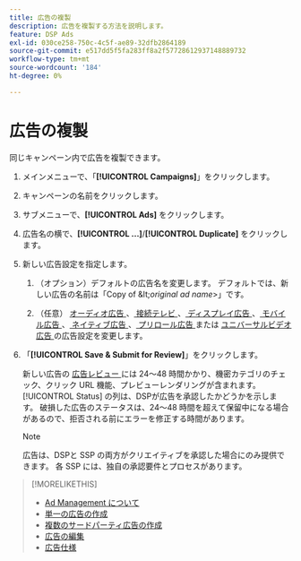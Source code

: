 ```yaml
---
title: 広告の複製
description: 広告を複製する方法を説明します。
feature: DSP Ads
exl-id: 030ce258-750c-4c5f-ae89-32dfb2864189
source-git-commit: e517dd5f5fa283ff8a2f57728612937148889732
workflow-type: tm+mt
source-wordcount: '184'
ht-degree: 0%

---
```


# 広告の複製

同じキャンペーン内で広告を複製できます。

1. メインメニューで、「**[!UICONTROL Campaigns]**」をクリックします。

1. キャンペーンの名前をクリックします。

1. サブメニューで、**[!UICONTROL Ads]** をクリックします。

1. 広告名の横で、**[!UICONTROL ...]**/**[!UICONTROL Duplicate]** をクリックします。

1. 新しい広告設定を指定します。

   1. （オプション）デフォルトの広告名を変更します。 デフォルトでは、新しい広告の名前は「Copy of \&lt;*original ad name*\>」です。

   1. （任意） [ オーディオ広告 ](ad-settings-audio.md)、[ 接続テレビ ](ad-settings-connected-tv.md)、[ ディスプレイ広告 ](ad-settings-display.md)、[ モバイル広告 ](ad-settings-mobile.md)、[ ネイティブ広告 ](ad-settings-native.md)、[ プリロール広告 ](ad-settings-pre-roll.md) または [ ユニバーサルビデオ広告 ](ad-settings-universal-video.md) の広告設定を変更します。

1. 「**[!UICONTROL Save & Submit for Review]**」をクリックします。

   新しい広告の [ 広告レビュー ](ad-about.md) には 24～48 時間かかり、機密カテゴリのチェック、クリック URL 機能、プレビューレンダリングが含まれます。 [!UICONTROL Status] の列は、DSPが広告を承認したかどうかを示します。 破損した広告のステータスは、24～48 時間を超えて保留中になる場合があるので、拒否される前にエラーを修正する時間があります。

   >[!NOTE]
   >
   >広告は、DSPと SSP の両方がクリエイティブを承認した場合にのみ提供できます。 各 SSP には、独自の承認要件とプロセスがあります。

>[!MORELIKETHIS]
>
>* [Ad Management について ](ad-about.md)
>* [ 単一の広告の作成 ](ad-create.md)
>* [ 複数のサードパーティ広告の作成 ](ad-create-multiple.md)
>* [ 広告の編集 ](ad-edit.md)
>* [ 広告仕様 ](ad-specs.md)
